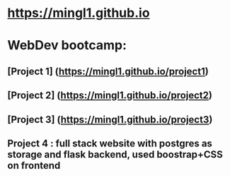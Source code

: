 # https://mingl1.github.io
# WebDev bootcamp:
## [Project 1] (https://mingl1.github.io/project1)
## [Project 2] (https://mingl1.github.io/project2)
## [Project 3] (https://mingl1.github.io/project3)
## Project 4 : full stack website with postgres as storage and flask backend, used boostrap+CSS on frontend
